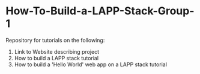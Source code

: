 # How-To-Build-a-LAPP-Stack-Group-1

Repository for tutorials on the following:
1. Link to Website describing project
2. How to build a LAPP stack tutorial
3. How to build a 'Hello World' web app on a LAPP stack tutorial
